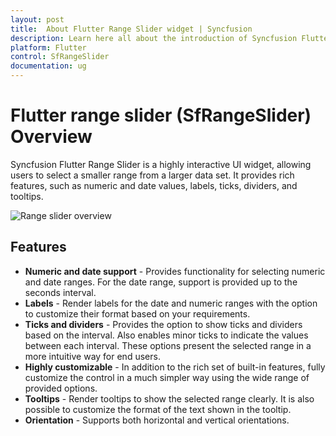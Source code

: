 ```yaml
---
layout: post
title:  About Flutter Range Slider widget | Syncfusion
description: Learn here all about the introduction of Syncfusion Flutter Range Slider (SfRangeSlider) widget, its features, and more.
platform: Flutter
control: SfRangeSlider
documentation: ug
---
```


# Flutter range slider (SfRangeSlider) Overview

Syncfusion Flutter Range Slider is a highly interactive UI widget, allowing users to select a smaller range from a larger data set. It provides rich features, such as numeric and date values, labels, ticks, dividers, and tooltips.

![Range slider overview](images/overview/range-slider-overview.png)

## Features

* **Numeric and date support** - Provides functionality for selecting numeric and date ranges. For the date range, support is provided up to the seconds interval.
* **Labels** - Render labels for the date and numeric ranges with the option to customize their format based on your requirements.
* **Ticks and dividers** - Provides the option to show ticks and dividers based on the interval. Also enables minor ticks to indicate the values between each interval. These options present the selected range in a more intuitive way for end users.
* **Highly customizable** - In addition to the rich set of built-in features, fully customize the control in a much simpler way using the wide range of provided options.
* **Tooltips** - Render tooltips to show the selected range clearly. It is also possible to customize the format of the text shown in the tooltip.
* **Orientation** - Supports both horizontal and vertical orientations.
